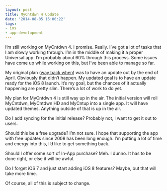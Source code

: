 ```yaml
---
layout: post
title: MyCntdwn 4 Update
date: '2014-08-05 16:00:22'
tags:
- ios
- app-development
---
```


I’m still working on MyCntdwn 4. I promise. Really. I’ve got a lot of tasks that I am slowly working through. I’m in the middle of making it a proper Universal app. I’m probably about 60% through this process. Some issues have come up while working on this, but I’ve been able to manage so far.

My original plan ([way back when](/2014/03/18/seesaw/)) was to have an update out by the end of April. Obviously that didn’t happen. My updated goal is to have an update ready for the iOS 8 launch. It’s my goal, but the chances of it actually happening are pretty slim. There’s a lot of work to do yet.

My plan for MyCntdwn 4 is still way up in the air. The initial version will roll MyCntdwn, MyCntdwn HD and MyCntup into a single app. It will have updated themes. Anything outside of that is up in the air.

Do I add syncing for the initial release? Probably not, I want to get it out to users.

Should this be a free upgrade? I’m not sure. I hope that supporting the app with free updates since 2008 has been long enough. I’m putting a lot of time and energy into this, I’d like to get something back.

Should I offer some sort of In-App purchase? Meh. I dunno. It has to be done right, or else it will be awful.

Do I forget iOS 7 and just start adding iOS 8 features? Maybe, but that will take more time.

Of course, all of this is subject to change.

